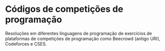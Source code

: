 # Códigos de competições de programação
Resoluções em diferentes linguagens de programação de exercícios de plataformas de competições de programação como Beecrowd (antigo URI), Codeforces e CSES.
